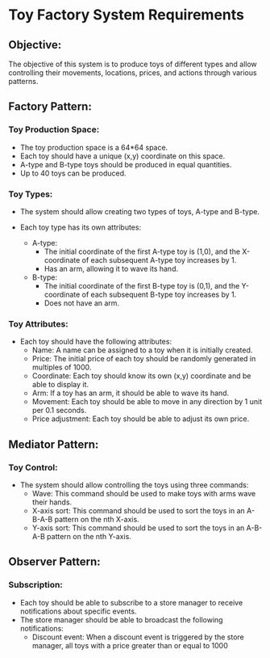 # Toy Factory System Requirements

## Objective:

The objective of this system is to produce toys of different types and allow controlling their movements, locations, prices, and actions through various patterns.

## Factory Pattern:

### Toy Production Space:

- The toy production space is a 64\*64 space.
- Each toy should have a unique (x,y) coordinate on this space.
- A-type and B-type toys should be produced in equal quantities.
- Up to 40 toys can be produced.

### Toy Types:

- The system should allow creating two types of toys, A-type and B-type.
- Each toy type has its own attributes:

  - A-type:
    - The initial coordinate of the first A-type toy is (1,0), and the X-coordinate of each subsequent A-type toy increases by 1.
    - Has an arm, allowing it to wave its hand.
  - B-type:
    - The initial coordinate of the first B-type toy is (0,1), and the Y-coordinate of each subsequent B-type toy increases by 1.
    - Does not have an arm.

### Toy Attributes:

- Each toy should have the following attributes:
  - Name: A name can be assigned to a toy when it is initially created.
  - Price: The initial price of each toy should be randomly generated in multiples of 1000.
  - Coordinate: Each toy should know its own (x,y) coordinate and be able to display it.
  - Arm: If a toy has an arm, it should be able to wave its hand.
  - Movement: Each toy should be able to move in any direction by 1 unit per 0.1 seconds.
  - Price adjustment: Each toy should be able to adjust its own price.

## Mediator Pattern:

### Toy Control:

- The system should allow controlling the toys using three commands:
  - Wave: This command should be used to make toys with arms wave their hands.
  - X-axis sort: This command should be used to sort the toys in an A-B-A-B pattern on the nth X-axis.
  - Y-axis sort: This command should be used to sort the toys in an A-B-A-B pattern on the nth Y-axis.

## Observer Pattern:

### Subscription:

- Each toy should be able to subscribe to a store manager to receive notifications about specific events.
- The store manager should be able to broadcast the following notifications:
  - Discount event: When a discount event is triggered by the store manager, all toys with a price greater than or equal to 1000
